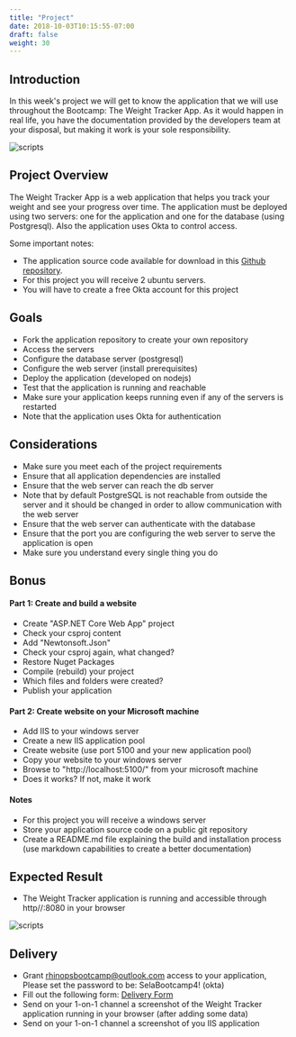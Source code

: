 ```yaml
---
title: "Project"
date: 2018-10-03T10:15:55-07:00
draft: false
weight: 30
---
```


## Introduction

In this week's project we will get to know the application that we will use throughout the Bootcamp: The Weight Tracker App. As it would happen in real life, you have the documentation provided by the developers team at your disposal, but making it work is your sole responsibility.

![scripts](/images/weight-tracker.png)

## Project Overview

The Weight Tracker App is a web application that helps you track your weight and see your progress over time. The application must be deployed using two servers: one for the application and one for the database (using Postgresql). Also the application uses Okta to control access.

Some important notes:

- The application source code available for download in this [Github repository](https://github.com/sela-rhinops/bootcamp-app).
- For this project you will receive 2 ubuntu servers.
- You will have to create a free Okta account for this project

## Goals

- Fork the application repository to create your own repository
- Access the servers
- Configure the database server (postgresql)
- Configure the web server (install prerequisites)
- Deploy the application (developed on nodejs)
- Test that the application is running and reachable
- Make sure your application keeps running even if any of the servers is restarted
- Note that the application uses Okta for authentication

## Considerations 

- Make sure you meet each of the project requirements
- Ensure that all application dependencies are installed
- Ensure that the web server can reach the db server
- Note that by default PostgreSQL is not reachable from outside the server and it should be changed in order to allow communication with the web server
- Ensure that the web server can authenticate with the database
- Ensure that the port you are configuring the web server to serve the application is open
- Make sure you understand every single thing you do

## Bonus

#### Part 1: Create and build a website
- Create "ASP.NET Core Web App" project
- Check your csproj content
- Add "Newtonsoft.Json"
- Check your csproj again, what changed? 
- Restore Nuget Packages
- Compile (rebuild) your project
- Which files and folders were created? 
- Publish your application

#### Part 2: Create website on your Microsoft machine
- Add IIS to your windows server
- Create a new IIS application pool
- Create website (use port 5100 and your new application pool)
- Copy your website to your windows server
- Browse to "http://localhost:5100/" from your microsoft machine
- Does it works? If not, make it work

#### Notes
- For this project you will receive a windows server
- Store your application source code on a public git repository
- Create a README.md file explaining the build and installation process (use markdown capabilities to create a better documentation)

## Expected Result

- The Weight Tracker application is running and accessible through http//<web-server-ip>:8080 in your browser

![scripts](/images/project-1-exres.png)

## Delivery

- Grant rhinopsbootcamp@outlook.com access to your application, Please set the password to be:  SelaBootcamp4! (okta)
- Fill out the following form: [Delivery Form](https://forms.gle/pj8uKVTBcTk6GPur8)
- Send on your 1-on-1 channel a screenshot of the Weight Tracker application running in your browser (after adding some data)
- Send on your 1-on-1 channel a screenshot of you IIS application
